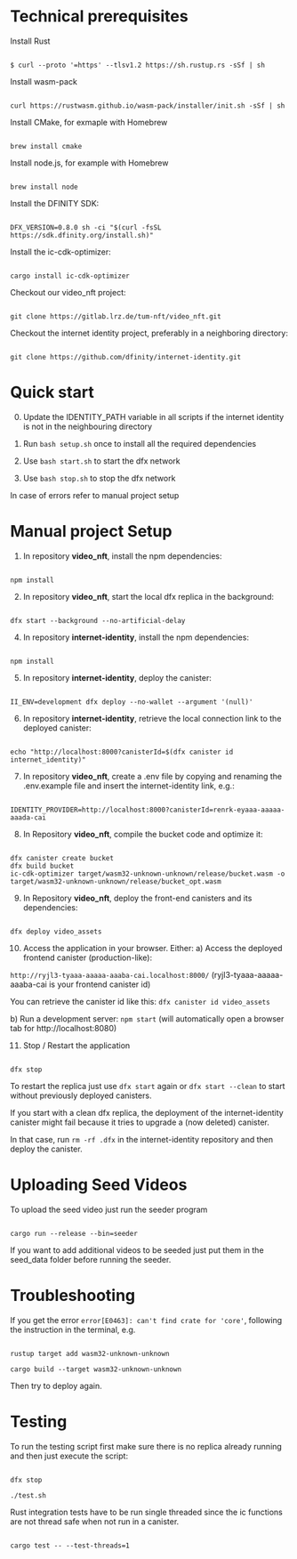 # Technical prerequisites

Install Rust

```

$ curl --proto '=https' --tlsv1.2 https://sh.rustup.rs -sSf | sh

```

Install wasm-pack

```

curl https://rustwasm.github.io/wasm-pack/installer/init.sh -sSf | sh

```

Install CMake, for exmaple with Homebrew

```

brew install cmake

```

Install node.js, for example with Homebrew

```

brew install node

```

Install the DFINITY SDK:

```

DFX_VERSION=0.8.0 sh -ci "$(curl -fsSL https://sdk.dfinity.org/install.sh)"

```

Install the ic-cdk-optimizer:

```

cargo install ic-cdk-optimizer

```

Checkout our video_nft project:

```

git clone https://gitlab.lrz.de/tum-nft/video_nft.git

```

Checkout the internet identity project, preferably in a neighboring directory:


```

git clone https://github.com/dfinity/internet-identity.git

```

# Quick start

0. Update the IDENTITY_PATH variable in all scripts if the internet identity is not in the neighbouring directory

1. Run `bash setup.sh` once to install all the required dependencies

2. Use `bash start.sh` to start the dfx network

3. Use `bash stop.sh` to stop the dfx network

In case of errors refer to manual project setup

# Manual project Setup

1. In repository **video_nft**, install the npm dependencies:

```

npm install

```

2. In repository **video_nft**, start the local dfx replica in the background:

```

dfx start --background --no-artificial-delay

```

4. In repository **internet-identity**, install the npm dependencies:

```

npm install

```

5. In repository **internet-identity**, deploy the canister:

```

II_ENV=development dfx deploy --no-wallet --argument '(null)'

```

6. In repository **internet-identity**, retrieve the local connection link to the deployed canister:

```

echo "http://localhost:8000?canisterId=$(dfx canister id internet_identity)"

```

7. In repository **video_nft**, create a .env file by copying and renaming the .env.example file and insert the internet-identity link, e.g.:

```

IDENTITY_PROVIDER=http://localhost:8000?canisterId=renrk-eyaaa-aaaaa-aaada-cai

```

8. In Repository **video_nft**, compile the bucket code and optimize it:

```

dfx canister create bucket
dfx build bucket
ic-cdk-optimizer target/wasm32-unknown-unknown/release/bucket.wasm -o target/wasm32-unknown-unknown/release/bucket_opt.wasm

```

9. In Repository **video_nft**, deploy the front-end canisters and its dependencies:

```

dfx deploy video_assets

```

10. Access the application in your browser. Either:
a) Access the deployed frontend canister (production-like):

`http://ryjl3-tyaaa-aaaaa-aaaba-cai.localhost:8000/`
(ryjl3-tyaaa-aaaaa-aaaba-cai is your frontend canister id)

You can retrieve the canister id like this:
`dfx canister id video_assets`

b) Run a development server:
`npm start`
(will automatically open a browser tab for http://localhost:8080)

11. Stop / Restart the application

```

dfx stop

```

To restart the replica just use `dfx start` again or `dfx start --clean` to start without previously deployed canisters.

If you start with a clean dfx replica, the deployment of the internet-identity canister might fail because it tries to upgrade a (now deleted) canister. 

In that case, run `rm -rf .dfx` in the internet-identity repository and then deploy the canister.

# Uploading Seed Videos

To upload the seed video just run the seeder program

```

cargo run --release --bin=seeder

```

If you want to add additional videos to be seeded just put them in the seed_data folder before running the seeder.

# Troubleshooting

If you get the error `error[E0463]: can't find crate for 'core'`, following the instruction in the terminal, e.g.

```

rustup target add wasm32-unknown-unknown

cargo build --target wasm32-unknown-unknown

```

Then try to deploy again.

# Testing

To run the testing script first make sure there is no replica already running and then just execute the script:

```

dfx stop

./test.sh

```

Rust integration tests have to be run single threaded since the ic functions are not thread safe when not run in a canister.

```

cargo test -- --test-threads=1

```
